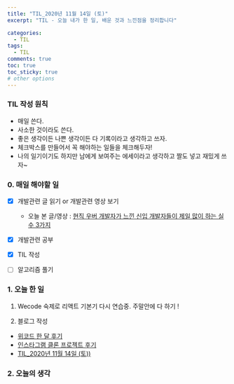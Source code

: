 ```yaml
---
title: "TIL_2020년 11월 14일 (토)"
excerpt: "TIL - 오늘 내가 한 일, 배운 것과 느낀점을 정리합니다"

categories:
  - TIL
tags:
  - TIL
comments: true
toc: true
toc_sticky: true
# other options
---
```


### TIL 작성 원칙

- 매일 쓴다.
- 사소한 것이라도 쓴다.
- 좋은 생각이든 나쁜 생각이든 다 기록이라고 생각하고 쓰자.
- 체크박스를 만들어서 꼭 해야하는 일들을 체크해두자!
- 나의 일기이기도 하지만 남에게 보여주는 에세이라고 생각하고 짤도 넣고 재밌게 쓰자~

### 0. 매일 해야할 일

- [x] 개발관련 글 읽기 or 개발관련 영상 보기
  
  - 오늘 본 글/영상 : [현직 우버 개발자가 느낀 신입 개발자들이 제일 많이 하는 실수 3가지](https://youtu.be/6qcQd4HPpTU)
  
- [x] 개발관련 공부

- [x] TIL 작성

- [ ] 알고리즘 풀기

### 1. 오늘 한 일

1. Wecode
	숙제로 리액트 기본기 다시 연습중. 주말안에 다 하기 !
   
2. 블로그 작성
- [위코드 한 달 후기]()
- [인스타그램 클론 프로젝트 후기]()
- [TIL_2020년 11월 14일 (토))](https://hocheoljang.github.io/til/TIL-20201114)

### 2. 오늘의 생각

